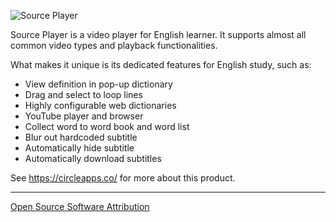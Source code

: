 ![Source Player](https://github.com/circleapps/sourceplayer/blob/master/popup_big.png)


Source Player is a video player for English learner. It supports almost all common video types and playback functionalities.

What makes it unique is its dedicated features for English study, such as:

* View definition in pop-up dictionary
* Drag and select to loop lines
* Highly configurable web dictionaries
* YouTube player and browser 
* Collect word to word book and word list
* Blur out hardcoded subtitle 
* Automatically hide subtitle 
* Automatically download subtitles
 

See https://circleapps.co/ for more about this product.

------

[Open Source Software Attribution](https://github.com/circleapps/sourceplayer/wiki/Open-Source-Software-Attribution)
